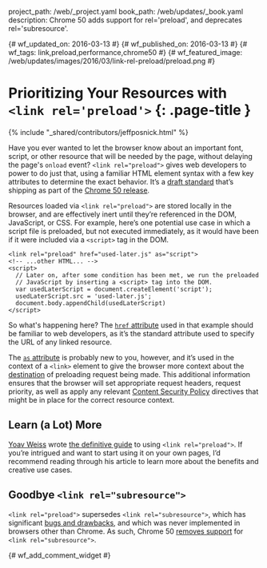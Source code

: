 project_path: /web/_project.yaml
book_path: /web/updates/_book.yaml
description: Chrome 50 adds support for rel='preload', and deprecates rel='subresource'.

{# wf_updated_on: 2016-03-13 #}
{# wf_published_on: 2016-03-13 #}
{# wf_tags: link,preload,performance,chrome50 #}
{# wf_featured_image: /web/updates/images/2016/03/link-rel-preload/preload.png #}

# Prioritizing Your Resources with `<link rel='preload'>` {: .page-title }

{% include "_shared/contributors/jeffposnick.html" %}

Have you ever wanted to let the browser know about an important font, script, or
other resource that will be needed by the page, without delaying the page's
`onload` event? `<link rel="preload">` gives web developers to power to do just
that, using a familiar HTML element syntax with a few key attributes to
determine the exact behavior. It’s a
[draft standard](http://w3c.github.io/preload/) that’s shipping as part of the
[Chrome 50 release](https://www.chromestatus.com/feature/5757468554559488).

Resources loaded via `<link rel="preload">` are stored locally in the browser,
and are effectively inert until they’re referenced in the DOM, JavaScript, or
CSS. For example, here’s one potential use case in which a script file is
preloaded, but not executed immediately, as it would have been if it were
included via a `<script>` tag in the DOM.


    <link rel="preload" href="used-later.js" as="script">
    <!-- ...other HTML... -->
    <script>
      // Later on, after some condition has been met, we run the preloaded
      // JavaScript by inserting a <script> tag into the DOM.
      var usedLaterScript = document.createElement('script');
      usedLaterScript.src = 'used-later.js';	
      document.body.appendChild(usedLaterScript)
    </script>
    

So what's happening here? The [`href` attribute](https://developer.mozilla.org/en-US/docs/Web/HTML/Element/link#attr-href) used in that example should
be familiar to web developers, as it’s the standard attribute used to specify
the URL of any linked resource.

The [`as` attribute](https://w3c.github.io/preload/#widl-HTMLLinkElement-as) is
probably new to you, however, and it’s used in the context of a `<link>` element
to give the browser more context about the
[destination](https://fetch.spec.whatwg.org/#concept-request-destination) of
preloading request being made. This additional information ensures that the
browser will set appropriate request headers, request priority, as well as apply
any relevant [Content Security Policy](http://www.html5rocks.com/en/tutorials/security/content-security-policy/)
directives that might be in place for the correct resource context.

## Learn (a Lot) More

[Yoav Weiss](https://twitter.com/yoavweiss) wrote
[the definitive guide](https://www.smashingmagazine.com/2016/02/preload-what-is-it-good-for/)
to using `<link rel="preload">`. If you’re intrigued and want to start using it
on your own pages, I’d recommend reading through his article to learn more about
the benefits and creative use cases.

## Goodbye `<link rel="subresource">`

`<link rel="preload">` supersedes `<link rel="subresource">`, which has
significant [bugs and drawbacks](https://www.smashingmagazine.com/2016/02/preload-what-is-it-good-for/#didnt-we-already-have-that), and
which was never implemented in browsers other than Chrome. As such, Chrome 50
[removes support](https://www.chromestatus.com/feature/6596598008119296) for
`<link rel="subresource">`.


{# wf_add_comment_widget #}

